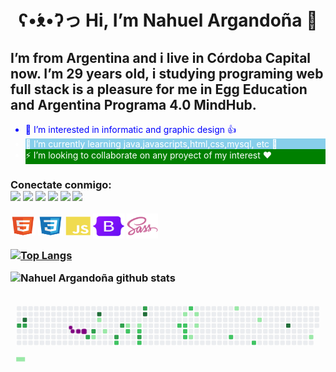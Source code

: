 <h1 align="center">  ʕ•́ᴥ•̀ʔっ  Hi, I’m Nahuel Argandoña 🙊 </h1>
<h2 align="left"> I’m from Argentina and i live in Córdoba Capital now. I’m 29 years old,  i studying programing web full stack is a pleasure for me in Egg Education and Argentina Programa 4.0 MindHub.</h2> 
<ul>
  <li style="color: blue;">👀 I’m interested in informatic and graphic design 👍</li>
  <li style="color: white; background-color: skyblue;">👋 I’m currently learning java,javascripts,html,css,mysql, etc 🤔</li>
  <li style="color: white; background-color: green;">⚡ I’m looking to collaborate on any proyect of my interest ❤</li>
  </ul>
 
<h3 align="left">
        Conectate conmigo:
<div> 
  <a href="https://www.youtube.com/channel/UCv3dFEz4UJQtPJxBWl8npPg" target="_blank"><img src="https://img.shields.io/badge/YouTube-FF0000?style=for-the-badge&logo=youtube&logoColor=white" target="_blank"></a>
  <a href="https://instagram.com/Aubar48" target="_blank"><img src="https://img.shields.io/badge/-Instagram-%23E4405F?style=for-the-badge&logo=instagram&logoColor=white" target="_blank"></a>
 	<a href="https://www.twitch.tv/aubarcito" target="_blank"><img src="https://img.shields.io/badge/Twitch-9146FF?style=for-the-badge&logo=twitch&logoColor=white" target="_blank"></a>
  <a href="https://discord.gg/xwQatRBV" target="_blank"><img src="https://img.shields.io/badge/Discord-7289DA?style=for-the-badge&logo=discord&logoColor=white" target="_blank"></a> 
  <a href = "mailto:rociio.fressa@gmail.com" target="_blank"><img src="https://img.shields.io/badge/-Gmail-%23333?style=for-the-badge&logo=gmail&logoColor=white" target="_blank"></a>
  <a href="https://www.linkedin.com/in/Aubar48" target="_blank"><img src="https://img.shields.io/badge/-LinkedIn-%230077B5?style=for-the-badge&logo=linkedin&logoColor=white" target="_blank"></a> 
</div>
                                                        
<img align="center" alt="HTML" height="30" width="40" src="https://raw.githubusercontent.com/devicons/devicon/master/icons/html5/html5-original.svg"> <img align="center" alt="CSS" height="30" width="40" src="https://raw.githubusercontent.com/devicons/devicon/master/icons/css3/css3-original.svg"> <img align="center" alt="JS" height="30" width="40" src="https://raw.githubusercontent.com/devicons/devicon/master/icons/javascript/javascript-plain.svg"> <img align="center" alt="Bootstrap" height="40" width="50" src="https://raw.githubusercontent.com/devicons/devicon/master/icons/bootstrap/bootstrap-original.svg"> <img align="center" alt="SASS" height="40" width="50" src="https://raw.githubusercontent.com/devicons/devicon/master/icons/sass/sass-original.svg">

[![Top Langs](https://github-readme-stats.vercel.app/api/top-langs/?username=Aubar48&layout=compact)](https://github.com/Aubar48/github-readme-stats)

![Nahuel Argandoña github stats](https://github-readme-stats.vercel.app/api?username=Aubar48&show_icons=true&theme=radical&count_private=true)

<svg viewBox="-16 -32 880 192" width="880" height="192" xmlns="http://www.w3.org/2000/svg"><desc>Generated with https://github.com/Platane/snk</desc><style>@keyframes c0{54.48%{fill:var(--c3)}54.5%,to{fill:var(--ce)}}@keyframes c1{69.34%{fill:var(--c4)}69.36%,to{fill:var(--ce)}}@keyframes c2{54.17%{fill:var(--c3)}54.19%,to{fill:var(--ce)}}@keyframes c3{4.32%{fill:var(--c1)}4.34%,to{fill:var(--ce)}}@keyframes c4{50.14%{fill:var(--c3)}50.16%,to{fill:var(--ce)}}@keyframes c5{49.53%{fill:var(--c3)}49.55%,to{fill:var(--ce)}}@keyframes c6{8.35%{fill:var(--c1)}8.37%,to{fill:var(--ce)}}@keyframes c7{65.01%{fill:var(--c4)}65.03%,to{fill:var(--ce)}}@keyframes c8{6.49%{fill:var(--c1)}6.51%,to{fill:var(--ce)}}@keyframes c9{7.42%{fill:var(--c1)}7.44%,to{fill:var(--ce)}}@keyframes ca{46.74%{fill:var(--c3)}46.76%,to{fill:var(--ce)}}@keyframes cb{43.33%{fill:var(--c2)}43.35%,to{fill:var(--ce)}}@keyframes cc{47.67%{fill:var(--c3)}47.69%,to{fill:var(--ce)}}@keyframes cd{12.06%{fill:var(--c1)}12.08%,to{fill:var(--ce)}}@keyframes ce{42.1%{fill:var(--c2)}42.12%,to{fill:var(--ce)}}@keyframes cf{12.68%{fill:var(--c1)}12.7%,to{fill:var(--ce)}}@keyframes cg{41.48%{fill:var(--c2)}41.5%,to{fill:var(--ce)}}@keyframes ch{45.5%{fill:var(--c3)}45.52%,to{fill:var(--ce)}}@keyframes ci{45.19%{fill:var(--c2)}45.21%,to{fill:var(--ce)}}@keyframes cj{62.22%{fill:var(--c3)}62.24%,to{fill:var(--ce)}}@keyframes ck{62.53%{fill:var(--c4)}62.55%,to{fill:var(--ce)}}@keyframes cl{35.9%{fill:var(--c2)}35.92%,to{fill:var(--ce)}}@keyframes cm{15.78%{fill:var(--c1)}15.8%,to{fill:var(--ce)}}@keyframes cn{35.59%{fill:var(--c2)}35.61%,to{fill:var(--ce)}}@keyframes co{35.28%{fill:var(--c2)}35.3%,to{fill:var(--ce)}}@keyframes cp{34.97%{fill:var(--c2)}34.99%,to{fill:var(--ce)}}@keyframes cq{37.45%{fill:var(--c2)}37.47%,to{fill:var(--ce)}}@keyframes cr{17.95%{fill:var(--c1)}17.97%,to{fill:var(--ce)}}@keyframes cs{16.4%{fill:var(--c1)}16.42%,to{fill:var(--ce)}}@keyframes ct{17.02%{fill:var(--c1)}17.04%,to{fill:var(--ce)}}@keyframes cu{32.5%{fill:var(--c2)}32.52%,to{fill:var(--ce)}}@keyframes cv{21.97%{fill:var(--c1)}21.99%,to{fill:var(--ce)}}@keyframes cw{30.95%{fill:var(--c2)}30.97%,to{fill:var(--ce)}}@keyframes cx{23.83%{fill:var(--c1)}23.85%,to{fill:var(--ce)}}@keyframes cy{83.89%{fill:var(--c4)}83.91%,to{fill:var(--ce)}}@keyframes cz{27.54%{fill:var(--c1)}27.56%,to{fill:var(--ce)}}@keyframes u0{4.32%{transform:scale(0,1)}4.34%,6.49%{transform:scale(.08,1)}6.51%,7.42%{transform:scale(.15,1)}7.44%,8.35%{transform:scale(.23,1)}12.06%,8.37%{transform:scale(.31,1)}12.08%,12.68%{transform:scale(.38,1)}12.7%,15.78%{transform:scale(.46,1)}15.8%,16.4%{transform:scale(.54,1)}16.42%,17.02%{transform:scale(.62,1)}17.04%,17.95%{transform:scale(.69,1)}17.97%,21.97%{transform:scale(.77,1)}21.99%,23.83%{transform:scale(.85,1)}23.85%,27.54%{transform:scale(.92,1)}27.56%,to{transform:scale(1,1)}}@keyframes u1{30.95%{transform:scale(0,1)}30.97%,32.5%{transform:scale(.09,1)}32.52%,34.97%{transform:scale(.18,1)}34.99%,35.28%{transform:scale(.27,1)}35.3%,35.59%{transform:scale(.36,1)}35.61%,35.9%{transform:scale(.45,1)}35.92%,37.45%{transform:scale(.55,1)}37.47%,41.48%{transform:scale(.64,1)}41.5%,42.1%{transform:scale(.73,1)}42.12%,43.33%{transform:scale(.82,1)}43.35%,45.19%{transform:scale(.91,1)}45.21%,to{transform:scale(1,1)}}@keyframes u2{45.5%{transform:scale(0,1)}45.52%,46.74%{transform:scale(.13,1)}46.76%,47.67%{transform:scale(.25,1)}47.69%,49.53%{transform:scale(.38,1)}49.55%,50.14%{transform:scale(.5,1)}50.16%,54.17%{transform:scale(.63,1)}54.19%,54.48%{transform:scale(.75,1)}54.5%,62.22%{transform:scale(.88,1)}62.24%,to{transform:scale(1,1)}}@keyframes u3{62.53%{transform:scale(0,1)}62.55%,65.01%{transform:scale(.25,1)}65.03%,69.34%{transform:scale(.5,1)}69.36%,83.89%{transform:scale(.75,1)}83.91%,to{transform:scale(1,1)}}@keyframes s0{0%,99.69%{transform:translate(0,-16px)}.31%{transform:translate(0,0)}3.1%,96.59%{transform:translate(144px,0)}4.33%{transform:translate(144px,64px)}49.85%,5.26%{transform:translate(192px,64px)}5.57%{transform:translate(192px,48px)}6.19%,94.12%{transform:translate(224px,48px)}6.5%{transform:translate(224px,32px)}6.81%{transform:translate(240px,32px)}7.43%{transform:translate(240px,64px)}7.74%{transform:translate(224px,64px)}8.05%{transform:translate(224px,80px)}8.36%{transform:translate(208px,80px)}8.67%{transform:translate(208px,96px)}9.6%{transform:translate(256px,96px)}10.22%{transform:translate(256px,64px)}10.53%,47.06%{transform:translate(272px,64px)}11.15%{transform:translate(272px,32px)}11.76%{transform:translate(304px,32px)}12.07%{transform:translate(304px,48px)}14.55%{transform:translate(432px,48px)}14.86%{transform:translate(432px,32px)}15.48%{transform:translate(464px,32px)}15.79%{transform:translate(464px,16px)}16.41%{transform:translate(496px,16px)}17.03%{transform:translate(496px,48px)}17.34%{transform:translate(480px,48px)}17.96%{transform:translate(480px,80px)}19.81%{transform:translate(576px,80px)}20.12%{transform:translate(576px,64px)}20.74%{transform:translate(608px,64px)}21.98%{transform:translate(608px,0)}23.22%{transform:translate(672px,0)}23.84%{transform:translate(672px,32px)}26.63%{transform:translate(816px,32px)}27.55%{transform:translate(816px,80px)}30.65%{transform:translate(656px,80px)}30.96%{transform:translate(656px,96px)}31.27%{transform:translate(640px,96px)}31.58%{transform:translate(640px,80px)}34.98%{transform:translate(464px,80px)}35.6%{transform:translate(464px,48px)}35.91%{transform:translate(448px,48px)}36.22%{transform:translate(448px,32px)}36.84%{transform:translate(480px,32px)}37.46%{transform:translate(480px,0)}39.63%{transform:translate(368px,0)}40.25%{transform:translate(368px,32px)}40.87%{transform:translate(336px,32px)}41.49%{transform:translate(336px,64px)}42.41%,47.37%{transform:translate(288px,64px)}43.03%{transform:translate(288px,96px)}43.34%{transform:translate(272px,96px)}43.65%{transform:translate(272px,112px)}44.89%{transform:translate(336px,112px)}45.51%{transform:translate(336px,80px)}46.75%{transform:translate(272px,80px)}47.68%{transform:translate(288px,48px)}49.23%{transform:translate(208px,48px)}49.54%{transform:translate(208px,64px)}50.15%{transform:translate(192px,80px)}50.46%{transform:translate(176px,80px)}51.08%{transform:translate(176px,48px)}54.49%{transform:translate(0,48px)}55.11%{transform:translate(0,16px)}59.13%{transform:translate(208px,16px)}59.44%{transform:translate(208px,0)}62.23%{transform:translate(352px,0)}62.54%{transform:translate(352px,16px)}69.04%{transform:translate(16px,16px)}69.35%{transform:translate(16px,32px)}83.59%{transform:translate(752px,32px)}83.9%{transform:translate(752px,48px)}94.74%{transform:translate(224px,16px)}96.28%{transform:translate(144px,16px)}96.9%{transform:translate(128px,0)}97.21%{transform:translate(128px,-16px)}}@keyframes s1{0%,99.69%{transform:translate(16px,-16px)}.31%{transform:translate(0,-16px)}.62%{transform:translate(0,0)}3.41%,96.9%{transform:translate(144px,0)}4.64%{transform:translate(144px,64px)}5.57%,50.15%{transform:translate(192px,64px)}5.88%{transform:translate(192px,48px)}6.5%,94.43%{transform:translate(224px,48px)}6.81%{transform:translate(224px,32px)}7.12%{transform:translate(240px,32px)}7.74%{transform:translate(240px,64px)}8.05%{transform:translate(224px,64px)}8.36%{transform:translate(224px,80px)}8.67%{transform:translate(208px,80px)}8.98%{transform:translate(208px,96px)}9.91%{transform:translate(256px,96px)}10.53%{transform:translate(256px,64px)}10.84%,47.37%{transform:translate(272px,64px)}11.46%{transform:translate(272px,32px)}12.07%{transform:translate(304px,32px)}12.38%{transform:translate(304px,48px)}14.86%{transform:translate(432px,48px)}15.17%{transform:translate(432px,32px)}15.79%{transform:translate(464px,32px)}16.1%{transform:translate(464px,16px)}16.72%{transform:translate(496px,16px)}17.34%{transform:translate(496px,48px)}17.65%{transform:translate(480px,48px)}18.27%{transform:translate(480px,80px)}20.12%{transform:translate(576px,80px)}20.43%{transform:translate(576px,64px)}21.05%{transform:translate(608px,64px)}22.29%{transform:translate(608px,0)}23.53%{transform:translate(672px,0)}24.15%{transform:translate(672px,32px)}26.93%{transform:translate(816px,32px)}27.86%{transform:translate(816px,80px)}30.96%{transform:translate(656px,80px)}31.27%{transform:translate(656px,96px)}31.58%{transform:translate(640px,96px)}31.89%{transform:translate(640px,80px)}35.29%{transform:translate(464px,80px)}35.91%{transform:translate(464px,48px)}36.22%{transform:translate(448px,48px)}36.53%{transform:translate(448px,32px)}37.15%{transform:translate(480px,32px)}37.77%{transform:translate(480px,0)}39.94%{transform:translate(368px,0)}40.56%{transform:translate(368px,32px)}41.18%{transform:translate(336px,32px)}41.8%{transform:translate(336px,64px)}42.72%,47.68%{transform:translate(288px,64px)}43.34%{transform:translate(288px,96px)}43.65%{transform:translate(272px,96px)}43.96%{transform:translate(272px,112px)}45.2%{transform:translate(336px,112px)}45.82%{transform:translate(336px,80px)}47.06%{transform:translate(272px,80px)}47.99%{transform:translate(288px,48px)}49.54%{transform:translate(208px,48px)}49.85%{transform:translate(208px,64px)}50.46%{transform:translate(192px,80px)}50.77%{transform:translate(176px,80px)}51.39%{transform:translate(176px,48px)}54.8%{transform:translate(0,48px)}55.42%{transform:translate(0,16px)}59.44%{transform:translate(208px,16px)}59.75%{transform:translate(208px,0)}62.54%{transform:translate(352px,0)}62.85%{transform:translate(352px,16px)}69.35%{transform:translate(16px,16px)}69.66%{transform:translate(16px,32px)}83.9%{transform:translate(752px,32px)}84.21%{transform:translate(752px,48px)}95.05%{transform:translate(224px,16px)}96.59%{transform:translate(144px,16px)}97.21%{transform:translate(128px,0)}97.52%{transform:translate(128px,-16px)}}@keyframes s2{0%,99.69%{transform:translate(32px,-16px)}.62%{transform:translate(0,-16px)}.93%{transform:translate(0,0)}3.72%,97.21%{transform:translate(144px,0)}4.95%{transform:translate(144px,64px)}5.88%,50.46%{transform:translate(192px,64px)}6.19%{transform:translate(192px,48px)}6.81%,94.74%{transform:translate(224px,48px)}7.12%{transform:translate(224px,32px)}7.43%{transform:translate(240px,32px)}8.05%{transform:translate(240px,64px)}8.36%{transform:translate(224px,64px)}8.67%{transform:translate(224px,80px)}8.98%{transform:translate(208px,80px)}9.29%{transform:translate(208px,96px)}10.22%{transform:translate(256px,96px)}10.84%{transform:translate(256px,64px)}11.15%,47.68%{transform:translate(272px,64px)}11.76%{transform:translate(272px,32px)}12.38%{transform:translate(304px,32px)}12.69%{transform:translate(304px,48px)}15.17%{transform:translate(432px,48px)}15.48%{transform:translate(432px,32px)}16.1%{transform:translate(464px,32px)}16.41%{transform:translate(464px,16px)}17.03%{transform:translate(496px,16px)}17.65%{transform:translate(496px,48px)}17.96%{transform:translate(480px,48px)}18.58%{transform:translate(480px,80px)}20.43%{transform:translate(576px,80px)}20.74%{transform:translate(576px,64px)}21.36%{transform:translate(608px,64px)}22.6%{transform:translate(608px,0)}23.84%{transform:translate(672px,0)}24.46%{transform:translate(672px,32px)}27.24%{transform:translate(816px,32px)}28.17%{transform:translate(816px,80px)}31.27%{transform:translate(656px,80px)}31.58%{transform:translate(656px,96px)}31.89%{transform:translate(640px,96px)}32.2%{transform:translate(640px,80px)}35.6%{transform:translate(464px,80px)}36.22%{transform:translate(464px,48px)}36.53%{transform:translate(448px,48px)}36.84%{transform:translate(448px,32px)}37.46%{transform:translate(480px,32px)}38.08%{transform:translate(480px,0)}40.25%{transform:translate(368px,0)}40.87%{transform:translate(368px,32px)}41.49%{transform:translate(336px,32px)}42.11%{transform:translate(336px,64px)}43.03%,47.99%{transform:translate(288px,64px)}43.65%{transform:translate(288px,96px)}43.96%{transform:translate(272px,96px)}44.27%{transform:translate(272px,112px)}45.51%{transform:translate(336px,112px)}46.13%{transform:translate(336px,80px)}47.37%{transform:translate(272px,80px)}48.3%{transform:translate(288px,48px)}49.85%{transform:translate(208px,48px)}50.15%{transform:translate(208px,64px)}50.77%{transform:translate(192px,80px)}51.08%{transform:translate(176px,80px)}51.7%{transform:translate(176px,48px)}55.11%{transform:translate(0,48px)}55.73%{transform:translate(0,16px)}59.75%{transform:translate(208px,16px)}60.06%{transform:translate(208px,0)}62.85%{transform:translate(352px,0)}63.16%{transform:translate(352px,16px)}69.66%{transform:translate(16px,16px)}69.97%{transform:translate(16px,32px)}84.21%{transform:translate(752px,32px)}84.52%{transform:translate(752px,48px)}95.36%{transform:translate(224px,16px)}96.9%{transform:translate(144px,16px)}97.52%{transform:translate(128px,0)}97.83%{transform:translate(128px,-16px)}}@keyframes s3{0%,99.69%{transform:translate(48px,-16px)}.93%{transform:translate(0,-16px)}1.24%{transform:translate(0,0)}4.02%,97.52%{transform:translate(144px,0)}5.26%{transform:translate(144px,64px)}50.77%,6.19%{transform:translate(192px,64px)}6.5%{transform:translate(192px,48px)}7.12%,95.05%{transform:translate(224px,48px)}7.43%{transform:translate(224px,32px)}7.74%{transform:translate(240px,32px)}8.36%{transform:translate(240px,64px)}8.67%{transform:translate(224px,64px)}8.98%{transform:translate(224px,80px)}9.29%{transform:translate(208px,80px)}9.6%{transform:translate(208px,96px)}10.53%{transform:translate(256px,96px)}11.15%{transform:translate(256px,64px)}11.46%,47.99%{transform:translate(272px,64px)}12.07%{transform:translate(272px,32px)}12.69%{transform:translate(304px,32px)}13%{transform:translate(304px,48px)}15.48%{transform:translate(432px,48px)}15.79%{transform:translate(432px,32px)}16.41%{transform:translate(464px,32px)}16.72%{transform:translate(464px,16px)}17.34%{transform:translate(496px,16px)}17.96%{transform:translate(496px,48px)}18.27%{transform:translate(480px,48px)}18.89%{transform:translate(480px,80px)}20.74%{transform:translate(576px,80px)}21.05%{transform:translate(576px,64px)}21.67%{transform:translate(608px,64px)}22.91%{transform:translate(608px,0)}24.15%{transform:translate(672px,0)}24.77%{transform:translate(672px,32px)}27.55%{transform:translate(816px,32px)}28.48%{transform:translate(816px,80px)}31.58%{transform:translate(656px,80px)}31.89%{transform:translate(656px,96px)}32.2%{transform:translate(640px,96px)}32.51%{transform:translate(640px,80px)}35.91%{transform:translate(464px,80px)}36.53%{transform:translate(464px,48px)}36.84%{transform:translate(448px,48px)}37.15%{transform:translate(448px,32px)}37.77%{transform:translate(480px,32px)}38.39%{transform:translate(480px,0)}40.56%{transform:translate(368px,0)}41.18%{transform:translate(368px,32px)}41.8%{transform:translate(336px,32px)}42.41%{transform:translate(336px,64px)}43.34%,48.3%{transform:translate(288px,64px)}43.96%{transform:translate(288px,96px)}44.27%{transform:translate(272px,96px)}44.58%{transform:translate(272px,112px)}45.82%{transform:translate(336px,112px)}46.44%{transform:translate(336px,80px)}47.68%{transform:translate(272px,80px)}48.61%{transform:translate(288px,48px)}50.15%{transform:translate(208px,48px)}50.46%{transform:translate(208px,64px)}51.08%{transform:translate(192px,80px)}51.39%{transform:translate(176px,80px)}52.01%{transform:translate(176px,48px)}55.42%{transform:translate(0,48px)}56.04%{transform:translate(0,16px)}60.06%{transform:translate(208px,16px)}60.37%{transform:translate(208px,0)}63.16%{transform:translate(352px,0)}63.47%{transform:translate(352px,16px)}69.97%{transform:translate(16px,16px)}70.28%{transform:translate(16px,32px)}84.52%{transform:translate(752px,32px)}84.83%{transform:translate(752px,48px)}95.67%{transform:translate(224px,16px)}97.21%{transform:translate(144px,16px)}97.83%{transform:translate(128px,0)}98.14%{transform:translate(128px,-16px)}}:root{--cb:#1b1f230a;--cs:purple;--ce:#ebedf0;--c0:#ebedf0;--c1:#9be9a8;--c2:#40c463;--c3:#30a14e;--c4:#216e39}@media (prefers-color-scheme:dark){:root{--cb:#1b1f230a;--cs:purple;--ce:#161b22;--c1:#01311f;--c2:#034525;--c3:#0f6d31;--c4:#00c647}}.c{shape-rendering:geometricPrecision;fill:var(--ce);stroke-width:1px;stroke:var(--cb);animation:none 32300ms linear infinite}.c.c0{fill:var(--c3);animation-name:c0}.c.c1{fill:var(--c4);animation-name:c1}.c.c2{fill:var(--c3);animation-name:c2}.c.c3{fill:var(--c1);animation-name:c3}.c.c4,.c.c5{fill:var(--c3);animation-name:c4}.c.c5{animation-name:c5}.c.c6{fill:var(--c1);animation-name:c6}.c.c7{fill:var(--c4);animation-name:c7}.c.c8,.c.c9{fill:var(--c1);animation-name:c8}.c.c9{animation-name:c9}.c.ca{fill:var(--c3);animation-name:ca}.c.cb{fill:var(--c2);animation-name:cb}.c.cc{fill:var(--c3);animation-name:cc}.c.cd{fill:var(--c1);animation-name:cd}.c.ce{fill:var(--c2);animation-name:ce}.c.cf{fill:var(--c1);animation-name:cf}.c.cg{fill:var(--c2);animation-name:cg}.c.ch{fill:var(--c3);animation-name:ch}.c.ci{fill:var(--c2);animation-name:ci}.c.cj{fill:var(--c3);animation-name:cj}.c.ck{fill:var(--c4);animation-name:ck}.c.cl{fill:var(--c2);animation-name:cl}.c.cm{fill:var(--c1);animation-name:cm}.c.cn{fill:var(--c2);animation-name:cn}.c.co,.c.cp,.c.cq{fill:var(--c2);animation-name:co}.c.cp,.c.cq{animation-name:cp}.c.cq{animation-name:cq}.c.cr,.c.cs,.c.ct{fill:var(--c1);animation-name:cr}.c.cs,.c.ct{animation-name:cs}.c.ct{animation-name:ct}.c.cu{fill:var(--c2);animation-name:cu}.c.cv{fill:var(--c1);animation-name:cv}.c.cw{fill:var(--c2);animation-name:cw}.c.cx{fill:var(--c1);animation-name:cx}.c.cy{fill:var(--c4);animation-name:cy}.c.cz{fill:var(--c1);animation-name:cz}.s,.u{animation:none linear 32300ms infinite}.u,.u.u0{transform-origin:0 0}.u{transform:scale(0,1)}.u.u0{fill:var(--c1);animation-name:u0}.u.u1{fill:var(--c2);animation-name:u1;transform-origin:306.2px 0}.u.u2{fill:var(--c3);animation-name:u2;transform-origin:565.3px 0}.u.u3{fill:var(--c4);animation-name:u3;transform-origin:753.8px 0}.s{shape-rendering:geometricPrecision;fill:var(--cs)}.s.s0{transform:translate(0,-16px);animation-name:s0}.s.s1{transform:translate(16px,-16px);animation-name:s1}.s.s2{transform:translate(32px,-16px);animation-name:s2}.s.s3{transform:translate(48px,-16px);animation-name:s3}</style><rect class="c" x="2" y="2" rx="2" ry="2" width="12" height="12"/><rect class="c" x="2" y="18" rx="2" ry="2" width="12" height="12"/><rect class="c" x="2" y="34" rx="2" ry="2" width="12" height="12"/><rect class="c c0" x="2" y="50" rx="2" ry="2" width="12" height="12"/><rect class="c" x="2" y="66" rx="2" ry="2" width="12" height="12"/><rect class="c" x="2" y="82" rx="2" ry="2" width="12" height="12"/><rect class="c" x="2" y="98" rx="2" ry="2" width="12" height="12"/><rect class="c" x="18" y="2" rx="2" ry="2" width="12" height="12"/><rect class="c" x="18" y="18" rx="2" ry="2" width="12" height="12"/><rect class="c c1" x="18" y="34" rx="2" ry="2" width="12" height="12"/><rect class="c c2" x="18" y="50" rx="2" ry="2" width="12" height="12"/><rect class="c" x="18" y="66" rx="2" ry="2" width="12" height="12"/><rect class="c" x="18" y="82" rx="2" ry="2" width="12" height="12"/><rect class="c" x="18" y="98" rx="2" ry="2" width="12" height="12"/><rect class="c" x="34" y="2" rx="2" ry="2" width="12" height="12"/><rect class="c" x="34" y="18" rx="2" ry="2" width="12" height="12"/><rect class="c" x="34" y="34" rx="2" ry="2" width="12" height="12"/><rect class="c" x="34" y="50" rx="2" ry="2" width="12" height="12"/><rect class="c" x="34" y="66" rx="2" ry="2" width="12" height="12"/><rect class="c" x="34" y="82" rx="2" ry="2" width="12" height="12"/><rect class="c" x="34" y="98" rx="2" ry="2" width="12" height="12"/><rect class="c" x="50" y="2" rx="2" ry="2" width="12" height="12"/><rect class="c" x="50" y="18" rx="2" ry="2" width="12" height="12"/><rect class="c" x="50" y="34" rx="2" ry="2" width="12" height="12"/><rect class="c" x="50" y="50" rx="2" ry="2" width="12" height="12"/><rect class="c" x="50" y="66" rx="2" ry="2" width="12" height="12"/><rect class="c" x="50" y="82" rx="2" ry="2" width="12" height="12"/><rect class="c" x="50" y="98" rx="2" ry="2" width="12" height="12"/><rect class="c" x="66" y="2" rx="2" ry="2" width="12" height="12"/><rect class="c" x="66" y="18" rx="2" ry="2" width="12" height="12"/><rect class="c" x="66" y="34" rx="2" ry="2" width="12" height="12"/><rect class="c" x="66" y="50" rx="2" ry="2" width="12" height="12"/><rect class="c" x="66" y="66" rx="2" ry="2" width="12" height="12"/><rect class="c" x="66" y="82" rx="2" ry="2" width="12" height="12"/><rect class="c" x="66" y="98" rx="2" ry="2" width="12" height="12"/><rect class="c" x="82" y="2" rx="2" ry="2" width="12" height="12"/><rect class="c" x="82" y="18" rx="2" ry="2" width="12" height="12"/><rect class="c" x="82" y="34" rx="2" ry="2" width="12" height="12"/><rect class="c" x="82" y="50" rx="2" ry="2" width="12" height="12"/><rect class="c" x="82" y="66" rx="2" ry="2" width="12" height="12"/><rect class="c" x="82" y="82" rx="2" ry="2" width="12" height="12"/><rect class="c" x="82" y="98" rx="2" ry="2" width="12" height="12"/><rect class="c" x="98" y="2" rx="2" ry="2" width="12" height="12"/><rect class="c" x="98" y="18" rx="2" ry="2" width="12" height="12"/><rect class="c" x="98" y="34" rx="2" ry="2" width="12" height="12"/><rect class="c" x="98" y="50" rx="2" ry="2" width="12" height="12"/><rect class="c" x="98" y="66" rx="2" ry="2" width="12" height="12"/><rect class="c" x="98" y="82" rx="2" ry="2" width="12" height="12"/><rect class="c" x="98" y="98" rx="2" ry="2" width="12" height="12"/><rect class="c" x="114" y="2" rx="2" ry="2" width="12" height="12"/><rect class="c" x="114" y="18" rx="2" ry="2" width="12" height="12"/><rect class="c" x="114" y="34" rx="2" ry="2" width="12" height="12"/><rect class="c" x="114" y="50" rx="2" ry="2" width="12" height="12"/><rect class="c" x="114" y="66" rx="2" ry="2" width="12" height="12"/><rect class="c" x="114" y="82" rx="2" ry="2" width="12" height="12"/><rect class="c" x="114" y="98" rx="2" ry="2" width="12" height="12"/><rect class="c" x="130" y="2" rx="2" ry="2" width="12" height="12"/><rect class="c" x="130" y="18" rx="2" ry="2" width="12" height="12"/><rect class="c" x="130" y="34" rx="2" ry="2" width="12" height="12"/><rect class="c" x="130" y="50" rx="2" ry="2" width="12" height="12"/><rect class="c" x="130" y="66" rx="2" ry="2" width="12" height="12"/><rect class="c" x="130" y="82" rx="2" ry="2" width="12" height="12"/><rect class="c" x="130" y="98" rx="2" ry="2" width="12" height="12"/><rect class="c" x="146" y="2" rx="2" ry="2" width="12" height="12"/><rect class="c" x="146" y="18" rx="2" ry="2" width="12" height="12"/><rect class="c" x="146" y="34" rx="2" ry="2" width="12" height="12"/><rect class="c" x="146" y="50" rx="2" ry="2" width="12" height="12"/><rect class="c c3" x="146" y="66" rx="2" ry="2" width="12" height="12"/><rect class="c" x="146" y="82" rx="2" ry="2" width="12" height="12"/><rect class="c" x="146" y="98" rx="2" ry="2" width="12" height="12"/><rect class="c" x="162" y="2" rx="2" ry="2" width="12" height="12"/><rect class="c" x="162" y="18" rx="2" ry="2" width="12" height="12"/><rect class="c" x="162" y="34" rx="2" ry="2" width="12" height="12"/><rect class="c" x="162" y="50" rx="2" ry="2" width="12" height="12"/><rect class="c" x="162" y="66" rx="2" ry="2" width="12" height="12"/><rect class="c" x="162" y="82" rx="2" ry="2" width="12" height="12"/><rect class="c" x="162" y="98" rx="2" ry="2" width="12" height="12"/><rect class="c" x="178" y="2" rx="2" ry="2" width="12" height="12"/><rect class="c" x="178" y="18" rx="2" ry="2" width="12" height="12"/><rect class="c" x="178" y="34" rx="2" ry="2" width="12" height="12"/><rect class="c" x="178" y="50" rx="2" ry="2" width="12" height="12"/><rect class="c" x="178" y="66" rx="2" ry="2" width="12" height="12"/><rect class="c" x="178" y="82" rx="2" ry="2" width="12" height="12"/><rect class="c" x="178" y="98" rx="2" ry="2" width="12" height="12"/><rect class="c" x="194" y="2" rx="2" ry="2" width="12" height="12"/><rect class="c" x="194" y="18" rx="2" ry="2" width="12" height="12"/><rect class="c" x="194" y="34" rx="2" ry="2" width="12" height="12"/><rect class="c" x="194" y="50" rx="2" ry="2" width="12" height="12"/><rect class="c" x="194" y="66" rx="2" ry="2" width="12" height="12"/><rect class="c c4" x="194" y="82" rx="2" ry="2" width="12" height="12"/><rect class="c" x="194" y="98" rx="2" ry="2" width="12" height="12"/><rect class="c" x="210" y="2" rx="2" ry="2" width="12" height="12"/><rect class="c" x="210" y="18" rx="2" ry="2" width="12" height="12"/><rect class="c" x="210" y="34" rx="2" ry="2" width="12" height="12"/><rect class="c" x="210" y="50" rx="2" ry="2" width="12" height="12"/><rect class="c c5" x="210" y="66" rx="2" ry="2" width="12" height="12"/><rect class="c c6" x="210" y="82" rx="2" ry="2" width="12" height="12"/><rect class="c" x="210" y="98" rx="2" ry="2" width="12" height="12"/><rect class="c" x="226" y="2" rx="2" ry="2" width="12" height="12"/><rect class="c c7" x="226" y="18" rx="2" ry="2" width="12" height="12"/><rect class="c c8" x="226" y="34" rx="2" ry="2" width="12" height="12"/><rect class="c" x="226" y="50" rx="2" ry="2" width="12" height="12"/><rect class="c" x="226" y="66" rx="2" ry="2" width="12" height="12"/><rect class="c" x="226" y="82" rx="2" ry="2" width="12" height="12"/><rect class="c" x="226" y="98" rx="2" ry="2" width="12" height="12"/><rect class="c" x="242" y="2" rx="2" ry="2" width="12" height="12"/><rect class="c" x="242" y="18" rx="2" ry="2" width="12" height="12"/><rect class="c" x="242" y="34" rx="2" ry="2" width="12" height="12"/><rect class="c" x="242" y="50" rx="2" ry="2" width="12" height="12"/><rect class="c c9" x="242" y="66" rx="2" ry="2" width="12" height="12"/><rect class="c" x="242" y="82" rx="2" ry="2" width="12" height="12"/><rect class="c" x="242" y="98" rx="2" ry="2" width="12" height="12"/><rect class="c" x="258" y="2" rx="2" ry="2" width="12" height="12"/><rect class="c" x="258" y="18" rx="2" ry="2" width="12" height="12"/><rect class="c" x="258" y="34" rx="2" ry="2" width="12" height="12"/><rect class="c" x="258" y="50" rx="2" ry="2" width="12" height="12"/><rect class="c" x="258" y="66" rx="2" ry="2" width="12" height="12"/><rect class="c" x="258" y="82" rx="2" ry="2" width="12" height="12"/><rect class="c" x="258" y="98" rx="2" ry="2" width="12" height="12"/><rect class="c" x="274" y="2" rx="2" ry="2" width="12" height="12"/><rect class="c" x="274" y="18" rx="2" ry="2" width="12" height="12"/><rect class="c" x="274" y="34" rx="2" ry="2" width="12" height="12"/><rect class="c" x="274" y="50" rx="2" ry="2" width="12" height="12"/><rect class="c" x="274" y="66" rx="2" ry="2" width="12" height="12"/><rect class="c ca" x="274" y="82" rx="2" ry="2" width="12" height="12"/><rect class="c cb" x="274" y="98" rx="2" ry="2" width="12" height="12"/><rect class="c" x="290" y="2" rx="2" ry="2" width="12" height="12"/><rect class="c" x="290" y="18" rx="2" ry="2" width="12" height="12"/><rect class="c" x="290" y="34" rx="2" ry="2" width="12" height="12"/><rect class="c cc" x="290" y="50" rx="2" ry="2" width="12" height="12"/><rect class="c" x="290" y="66" rx="2" ry="2" width="12" height="12"/><rect class="c" x="290" y="82" rx="2" ry="2" width="12" height="12"/><rect class="c" x="290" y="98" rx="2" ry="2" width="12" height="12"/><rect class="c" x="306" y="2" rx="2" ry="2" width="12" height="12"/><rect class="c" x="306" y="18" rx="2" ry="2" width="12" height="12"/><rect class="c" x="306" y="34" rx="2" ry="2" width="12" height="12"/><rect class="c cd" x="306" y="50" rx="2" ry="2" width="12" height="12"/><rect class="c ce" x="306" y="66" rx="2" ry="2" width="12" height="12"/><rect class="c" x="306" y="82" rx="2" ry="2" width="12" height="12"/><rect class="c" x="306" y="98" rx="2" ry="2" width="12" height="12"/><rect class="c" x="322" y="2" rx="2" ry="2" width="12" height="12"/><rect class="c" x="322" y="18" rx="2" ry="2" width="12" height="12"/><rect class="c" x="322" y="34" rx="2" ry="2" width="12" height="12"/><rect class="c" x="322" y="50" rx="2" ry="2" width="12" height="12"/><rect class="c" x="322" y="66" rx="2" ry="2" width="12" height="12"/><rect class="c" x="322" y="82" rx="2" ry="2" width="12" height="12"/><rect class="c" x="322" y="98" rx="2" ry="2" width="12" height="12"/><rect class="c" x="338" y="2" rx="2" ry="2" width="12" height="12"/><rect class="c" x="338" y="18" rx="2" ry="2" width="12" height="12"/><rect class="c" x="338" y="34" rx="2" ry="2" width="12" height="12"/><rect class="c cf" x="338" y="50" rx="2" ry="2" width="12" height="12"/><rect class="c cg" x="338" y="66" rx="2" ry="2" width="12" height="12"/><rect class="c ch" x="338" y="82" rx="2" ry="2" width="12" height="12"/><rect class="c ci" x="338" y="98" rx="2" ry="2" width="12" height="12"/><rect class="c cj" x="354" y="2" rx="2" ry="2" width="12" height="12"/><rect class="c ck" x="354" y="18" rx="2" ry="2" width="12" height="12"/><rect class="c" x="354" y="34" rx="2" ry="2" width="12" height="12"/><rect class="c" x="354" y="50" rx="2" ry="2" width="12" height="12"/><rect class="c" x="354" y="66" rx="2" ry="2" width="12" height="12"/><rect class="c" x="354" y="82" rx="2" ry="2" width="12" height="12"/><rect class="c" x="354" y="98" rx="2" ry="2" width="12" height="12"/><rect class="c" x="370" y="2" rx="2" ry="2" width="12" height="12"/><rect class="c" x="370" y="18" rx="2" ry="2" width="12" height="12"/><rect class="c" x="370" y="34" rx="2" ry="2" width="12" height="12"/><rect class="c" x="370" y="50" rx="2" ry="2" width="12" height="12"/><rect class="c" x="370" y="66" rx="2" ry="2" width="12" height="12"/><rect class="c" x="370" y="82" rx="2" ry="2" width="12" height="12"/><rect class="c" x="370" y="98" rx="2" ry="2" width="12" height="12"/><rect class="c" x="386" y="2" rx="2" ry="2" width="12" height="12"/><rect class="c" x="386" y="18" rx="2" ry="2" width="12" height="12"/><rect class="c" x="386" y="34" rx="2" ry="2" width="12" height="12"/><rect class="c" x="386" y="50" rx="2" ry="2" width="12" height="12"/><rect class="c" x="386" y="66" rx="2" ry="2" width="12" height="12"/><rect class="c" x="386" y="82" rx="2" ry="2" width="12" height="12"/><rect class="c" x="386" y="98" rx="2" ry="2" width="12" height="12"/><rect class="c" x="402" y="2" rx="2" ry="2" width="12" height="12"/><rect class="c" x="402" y="18" rx="2" ry="2" width="12" height="12"/><rect class="c" x="402" y="34" rx="2" ry="2" width="12" height="12"/><rect class="c" x="402" y="50" rx="2" ry="2" width="12" height="12"/><rect class="c" x="402" y="66" rx="2" ry="2" width="12" height="12"/><rect class="c" x="402" y="82" rx="2" ry="2" width="12" height="12"/><rect class="c" x="402" y="98" rx="2" ry="2" width="12" height="12"/><rect class="c" x="418" y="2" rx="2" ry="2" width="12" height="12"/><rect class="c" x="418" y="18" rx="2" ry="2" width="12" height="12"/><rect class="c" x="418" y="34" rx="2" ry="2" width="12" height="12"/><rect class="c" x="418" y="50" rx="2" ry="2" width="12" height="12"/><rect class="c" x="418" y="66" rx="2" ry="2" width="12" height="12"/><rect class="c" x="418" y="82" rx="2" ry="2" width="12" height="12"/><rect class="c" x="418" y="98" rx="2" ry="2" width="12" height="12"/><rect class="c" x="434" y="2" rx="2" ry="2" width="12" height="12"/><rect class="c" x="434" y="18" rx="2" ry="2" width="12" height="12"/><rect class="c" x="434" y="34" rx="2" ry="2" width="12" height="12"/><rect class="c" x="434" y="50" rx="2" ry="2" width="12" height="12"/><rect class="c" x="434" y="66" rx="2" ry="2" width="12" height="12"/><rect class="c" x="434" y="82" rx="2" ry="2" width="12" height="12"/><rect class="c" x="434" y="98" rx="2" ry="2" width="12" height="12"/><rect class="c" x="450" y="2" rx="2" ry="2" width="12" height="12"/><rect class="c" x="450" y="18" rx="2" ry="2" width="12" height="12"/><rect class="c" x="450" y="34" rx="2" ry="2" width="12" height="12"/><rect class="c cl" x="450" y="50" rx="2" ry="2" width="12" height="12"/><rect class="c" x="450" y="66" rx="2" ry="2" width="12" height="12"/><rect class="c" x="450" y="82" rx="2" ry="2" width="12" height="12"/><rect class="c" x="450" y="98" rx="2" ry="2" width="12" height="12"/><rect class="c" x="466" y="2" rx="2" ry="2" width="12" height="12"/><rect class="c cm" x="466" y="18" rx="2" ry="2" width="12" height="12"/><rect class="c" x="466" y="34" rx="2" ry="2" width="12" height="12"/><rect class="c cn" x="466" y="50" rx="2" ry="2" width="12" height="12"/><rect class="c co" x="466" y="66" rx="2" ry="2" width="12" height="12"/><rect class="c cp" x="466" y="82" rx="2" ry="2" width="12" height="12"/><rect class="c" x="466" y="98" rx="2" ry="2" width="12" height="12"/><rect class="c cq" x="482" y="2" rx="2" ry="2" width="12" height="12"/><rect class="c" x="482" y="18" rx="2" ry="2" width="12" height="12"/><rect class="c" x="482" y="34" rx="2" ry="2" width="12" height="12"/><rect class="c" x="482" y="50" rx="2" ry="2" width="12" height="12"/><rect class="c" x="482" y="66" rx="2" ry="2" width="12" height="12"/><rect class="c cr" x="482" y="82" rx="2" ry="2" width="12" height="12"/><rect class="c" x="482" y="98" rx="2" ry="2" width="12" height="12"/><rect class="c" x="498" y="2" rx="2" ry="2" width="12" height="12"/><rect class="c cs" x="498" y="18" rx="2" ry="2" width="12" height="12"/><rect class="c" x="498" y="34" rx="2" ry="2" width="12" height="12"/><rect class="c ct" x="498" y="50" rx="2" ry="2" width="12" height="12"/><rect class="c" x="498" y="66" rx="2" ry="2" width="12" height="12"/><rect class="c" x="498" y="82" rx="2" ry="2" width="12" height="12"/><rect class="c" x="498" y="98" rx="2" ry="2" width="12" height="12"/><rect class="c" x="514" y="2" rx="2" ry="2" width="12" height="12"/><rect class="c" x="514" y="18" rx="2" ry="2" width="12" height="12"/><rect class="c" x="514" y="34" rx="2" ry="2" width="12" height="12"/><rect class="c" x="514" y="50" rx="2" ry="2" width="12" height="12"/><rect class="c" x="514" y="66" rx="2" ry="2" width="12" height="12"/><rect class="c" x="514" y="82" rx="2" ry="2" width="12" height="12"/><rect class="c" x="514" y="98" rx="2" ry="2" width="12" height="12"/><rect class="c" x="530" y="2" rx="2" ry="2" width="12" height="12"/><rect class="c" x="530" y="18" rx="2" ry="2" width="12" height="12"/><rect class="c" x="530" y="34" rx="2" ry="2" width="12" height="12"/><rect class="c" x="530" y="50" rx="2" ry="2" width="12" height="12"/><rect class="c" x="530" y="66" rx="2" ry="2" width="12" height="12"/><rect class="c" x="530" y="82" rx="2" ry="2" width="12" height="12"/><rect class="c" x="530" y="98" rx="2" ry="2" width="12" height="12"/><rect class="c" x="546" y="2" rx="2" ry="2" width="12" height="12"/><rect class="c" x="546" y="18" rx="2" ry="2" width="12" height="12"/><rect class="c" x="546" y="34" rx="2" ry="2" width="12" height="12"/><rect class="c" x="546" y="50" rx="2" ry="2" width="12" height="12"/><rect class="c" x="546" y="66" rx="2" ry="2" width="12" height="12"/><rect class="c" x="546" y="82" rx="2" ry="2" width="12" height="12"/><rect class="c" x="546" y="98" rx="2" ry="2" width="12" height="12"/><rect class="c" x="562" y="2" rx="2" ry="2" width="12" height="12"/><rect class="c" x="562" y="18" rx="2" ry="2" width="12" height="12"/><rect class="c" x="562" y="34" rx="2" ry="2" width="12" height="12"/><rect class="c" x="562" y="50" rx="2" ry="2" width="12" height="12"/><rect class="c" x="562" y="66" rx="2" ry="2" width="12" height="12"/><rect class="c" x="562" y="82" rx="2" ry="2" width="12" height="12"/><rect class="c" x="562" y="98" rx="2" ry="2" width="12" height="12"/><rect class="c" x="578" y="2" rx="2" ry="2" width="12" height="12"/><rect class="c" x="578" y="18" rx="2" ry="2" width="12" height="12"/><rect class="c" x="578" y="34" rx="2" ry="2" width="12" height="12"/><rect class="c" x="578" y="50" rx="2" ry="2" width="12" height="12"/><rect class="c" x="578" y="66" rx="2" ry="2" width="12" height="12"/><rect class="c" x="578" y="82" rx="2" ry="2" width="12" height="12"/><rect class="c" x="578" y="98" rx="2" ry="2" width="12" height="12"/><rect class="c" x="594" y="2" rx="2" ry="2" width="12" height="12"/><rect class="c" x="594" y="18" rx="2" ry="2" width="12" height="12"/><rect class="c" x="594" y="34" rx="2" ry="2" width="12" height="12"/><rect class="c" x="594" y="50" rx="2" ry="2" width="12" height="12"/><rect class="c" x="594" y="66" rx="2" ry="2" width="12" height="12"/><rect class="c cu" x="594" y="82" rx="2" ry="2" width="12" height="12"/><rect class="c" x="594" y="98" rx="2" ry="2" width="12" height="12"/><rect class="c cv" x="610" y="2" rx="2" ry="2" width="12" height="12"/><rect class="c" x="610" y="18" rx="2" ry="2" width="12" height="12"/><rect class="c" x="610" y="34" rx="2" ry="2" width="12" height="12"/><rect class="c" x="610" y="50" rx="2" ry="2" width="12" height="12"/><rect class="c" x="610" y="66" rx="2" ry="2" width="12" height="12"/><rect class="c" x="610" y="82" rx="2" ry="2" width="12" height="12"/><rect class="c" x="610" y="98" rx="2" ry="2" width="12" height="12"/><rect class="c" x="626" y="2" rx="2" ry="2" width="12" height="12"/><rect class="c" x="626" y="18" rx="2" ry="2" width="12" height="12"/><rect class="c" x="626" y="34" rx="2" ry="2" width="12" height="12"/><rect class="c" x="626" y="50" rx="2" ry="2" width="12" height="12"/><rect class="c" x="626" y="66" rx="2" ry="2" width="12" height="12"/><rect class="c" x="626" y="82" rx="2" ry="2" width="12" height="12"/><rect class="c" x="626" y="98" rx="2" ry="2" width="12" height="12"/><rect class="c" x="642" y="2" rx="2" ry="2" width="12" height="12"/><rect class="c" x="642" y="18" rx="2" ry="2" width="12" height="12"/><rect class="c" x="642" y="34" rx="2" ry="2" width="12" height="12"/><rect class="c" x="642" y="50" rx="2" ry="2" width="12" height="12"/><rect class="c" x="642" y="66" rx="2" ry="2" width="12" height="12"/><rect class="c" x="642" y="82" rx="2" ry="2" width="12" height="12"/><rect class="c" x="642" y="98" rx="2" ry="2" width="12" height="12"/><rect class="c" x="658" y="2" rx="2" ry="2" width="12" height="12"/><rect class="c" x="658" y="18" rx="2" ry="2" width="12" height="12"/><rect class="c" x="658" y="34" rx="2" ry="2" width="12" height="12"/><rect class="c" x="658" y="50" rx="2" ry="2" width="12" height="12"/><rect class="c" x="658" y="66" rx="2" ry="2" width="12" height="12"/><rect class="c" x="658" y="82" rx="2" ry="2" width="12" height="12"/><rect class="c cw" x="658" y="98" rx="2" ry="2" width="12" height="12"/><rect class="c" x="674" y="2" rx="2" ry="2" width="12" height="12"/><rect class="c" x="674" y="18" rx="2" ry="2" width="12" height="12"/><rect class="c cx" x="674" y="34" rx="2" ry="2" width="12" height="12"/><rect class="c" x="674" y="50" rx="2" ry="2" width="12" height="12"/><rect class="c" x="674" y="66" rx="2" ry="2" width="12" height="12"/><rect class="c" x="674" y="82" rx="2" ry="2" width="12" height="12"/><rect class="c" x="674" y="98" rx="2" ry="2" width="12" height="12"/><rect class="c" x="690" y="2" rx="2" ry="2" width="12" height="12"/><rect class="c" x="690" y="18" rx="2" ry="2" width="12" height="12"/><rect class="c" x="690" y="34" rx="2" ry="2" width="12" height="12"/><rect class="c" x="690" y="50" rx="2" ry="2" width="12" height="12"/><rect class="c" x="690" y="66" rx="2" ry="2" width="12" height="12"/><rect class="c" x="690" y="82" rx="2" ry="2" width="12" height="12"/><rect class="c" x="690" y="98" rx="2" ry="2" width="12" height="12"/><rect class="c" x="706" y="2" rx="2" ry="2" width="12" height="12"/><rect class="c" x="706" y="18" rx="2" ry="2" width="12" height="12"/><rect class="c" x="706" y="34" rx="2" ry="2" width="12" height="12"/><rect class="c" x="706" y="50" rx="2" ry="2" width="12" height="12"/><rect class="c" x="706" y="66" rx="2" ry="2" width="12" height="12"/><rect class="c" x="706" y="82" rx="2" ry="2" width="12" height="12"/><rect class="c" x="706" y="98" rx="2" ry="2" width="12" height="12"/><rect class="c" x="722" y="2" rx="2" ry="2" width="12" height="12"/><rect class="c" x="722" y="18" rx="2" ry="2" width="12" height="12"/><rect class="c" x="722" y="34" rx="2" ry="2" width="12" height="12"/><rect class="c" x="722" y="50" rx="2" ry="2" width="12" height="12"/><rect class="c" x="722" y="66" rx="2" ry="2" width="12" height="12"/><rect class="c" x="722" y="82" rx="2" ry="2" width="12" height="12"/><rect class="c" x="722" y="98" rx="2" ry="2" width="12" height="12"/><rect class="c" x="738" y="2" rx="2" ry="2" width="12" height="12"/><rect class="c" x="738" y="18" rx="2" ry="2" width="12" height="12"/><rect class="c" x="738" y="34" rx="2" ry="2" width="12" height="12"/><rect class="c" x="738" y="50" rx="2" ry="2" width="12" height="12"/><rect class="c" x="738" y="66" rx="2" ry="2" width="12" height="12"/><rect class="c" x="738" y="82" rx="2" ry="2" width="12" height="12"/><rect class="c" x="738" y="98" rx="2" ry="2" width="12" height="12"/><rect class="c" x="754" y="2" rx="2" ry="2" width="12" height="12"/><rect class="c" x="754" y="18" rx="2" ry="2" width="12" height="12"/><rect class="c" x="754" y="34" rx="2" ry="2" width="12" height="12"/><rect class="c cy" x="754" y="50" rx="2" ry="2" width="12" height="12"/><rect class="c" x="754" y="66" rx="2" ry="2" width="12" height="12"/><rect class="c" x="754" y="82" rx="2" ry="2" width="12" height="12"/><rect class="c" x="754" y="98" rx="2" ry="2" width="12" height="12"/><rect class="c" x="770" y="2" rx="2" ry="2" width="12" height="12"/><rect class="c" x="770" y="18" rx="2" ry="2" width="12" height="12"/><rect class="c" x="770" y="34" rx="2" ry="2" width="12" height="12"/><rect class="c" x="770" y="50" rx="2" ry="2" width="12" height="12"/><rect class="c" x="770" y="66" rx="2" ry="2" width="12" height="12"/><rect class="c" x="770" y="82" rx="2" ry="2" width="12" height="12"/><rect class="c" x="770" y="98" rx="2" ry="2" width="12" height="12"/><rect class="c" x="786" y="2" rx="2" ry="2" width="12" height="12"/><rect class="c" x="786" y="18" rx="2" ry="2" width="12" height="12"/><rect class="c" x="786" y="34" rx="2" ry="2" width="12" height="12"/><rect class="c" x="786" y="50" rx="2" ry="2" width="12" height="12"/><rect class="c" x="786" y="66" rx="2" ry="2" width="12" height="12"/><rect class="c" x="786" y="82" rx="2" ry="2" width="12" height="12"/><rect class="c" x="786" y="98" rx="2" ry="2" width="12" height="12"/><rect class="c" x="802" y="2" rx="2" ry="2" width="12" height="12"/><rect class="c" x="802" y="18" rx="2" ry="2" width="12" height="12"/><rect class="c" x="802" y="34" rx="2" ry="2" width="12" height="12"/><rect class="c" x="802" y="50" rx="2" ry="2" width="12" height="12"/><rect class="c" x="802" y="66" rx="2" ry="2" width="12" height="12"/><rect class="c" x="802" y="82" rx="2" ry="2" width="12" height="12"/><rect class="c" x="802" y="98" rx="2" ry="2" width="12" height="12"/><rect class="c" x="818" y="2" rx="2" ry="2" width="12" height="12"/><rect class="c" x="818" y="18" rx="2" ry="2" width="12" height="12"/><rect class="c" x="818" y="34" rx="2" ry="2" width="12" height="12"/><rect class="c" x="818" y="50" rx="2" ry="2" width="12" height="12"/><rect class="c" x="818" y="66" rx="2" ry="2" width="12" height="12"/><rect class="c cz" x="818" y="82" rx="2" ry="2" width="12" height="12"/><rect class="c" x="818" y="98" rx="2" ry="2" width="12" height="12"/><rect class="c" x="834" y="2" rx="2" ry="2" width="12" height="12"/><rect class="c" x="834" y="18" rx="2" ry="2" width="12" height="12"/><rect class="c" x="834" y="34" rx="2" ry="2" width="12" height="12"/><rect class="c" x="834" y="50" rx="2" ry="2" width="12" height="12"/><rect class="u u0" height="12" width="306.8" x="0.0" y="144"/><rect class="u u1" height="12" width="259.7" x="306.2" y="144"/><rect class="u u2" height="12" width="189.0" x="565.3" y="144"/><rect class="u u3" height="12" width="94.8" x="753.8" y="144"/><rect class="s s0" x="0.8" y="0.8" width="14.4" height="14.4" rx="4.5" ry="4.5"/><rect class="s s1" x="1.8" y="1.8" width="12.3" height="12.3" rx="4.1" ry="4.1"/><rect class="s s2" x="2.6" y="2.6" width="10.8" height="10.8" rx="3.6" ry="3.6"/><rect class="s s3" x="3.0" y="3.0" width="9.9" height="9.9" rx="3.3" ry="3.3"/></svg>



<!---
Nahuel Argandoña is a ✨ special ✨ repository because its `README.md` (this file) appears on your GitHub profile- 
-->

